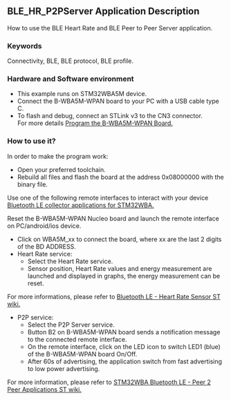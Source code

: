 ## __BLE_HR_P2PServer Application Description__

How to use the BLE Heart Rate and BLE Peer to Peer Server application.  

### __Keywords__

Connectivity, BLE, BLE protocol, BLE profile.  

### __Hardware and Software environment__

- This example runs on STM32WBA5M device.  
- Connect the B-WBA5M-WPAN board to your PC with a USB cable type C.  
- To flash and debug, connect an STLink v3 to the CN3 connector.  
For more details <a href="https://wiki.st.com/stm32mcu/wiki/STM32StepByStep:STM32WBA5M_Discovery_Kit_Out_Of_Box_Demonstration#How_can_I_program_my_WBA-board--"> Program the B-WBA5M-WPAN Board.</a>  

### __How to use it?__

In order to make the program work:  

 - Open your preferred toolchain.  
 - Rebuild all files and flash the board at the address 0x08000000 with the binary file.  

Use one of the following remote interfaces to interact with your device <a href="https://wiki.st.com/stm32mcu/wiki/Connectivity:BLE_smartphone_applications#Bluetooth-C2-AE_LE_collector_applications_for_STM32WBA
"> Bluetooth LE collector applications for STM32WBA.</a>  

Reset the B-WBA5M-WPAN Nucleo board and launch the remote interface on PC/android/ios device.  

 - Click on WBA5M_xx to connect the board, where xx are the last 2 digits of the BD ADDRESS.  
 - Heart Rate service:  
   - Select the Heart Rate service.  
   - Sensor position, Heart Rate values and energy measurement are launched and displayed in graphs, the energy measurement can be reset.  

For more informations, please refer to <a href="https://wiki.st.com/stm32mcu/wiki/Connectivity:STM32WBA_HeartRate#Heart_Rate_Profile"> Bluetooth LE - Heart Rate Sensor ST wiki.</a>  

 - P2P service:  
   - Select the P2P Server service.  
   - Button B2 on B-WBA5M-WPAN board sends a notification message to the connected remote interface.  
   - On the remote interface, click on the LED icon to switch LED1 (blue) of the B-WBA5M-WPAN board On/Off.  
   - After 60s of advertising, the application switch from fast advertising to low power advertising.  

For more information, please refer to <a href="https://wiki.st.com/stm32mcu/wiki/Connectivity:STM32WBA_Peer_To_Peer#STM32WBA_Peer_to_Peer_Server_application"> STM32WBA Bluetooth LE - Peer 2 Peer Applications ST wiki.</a>  

